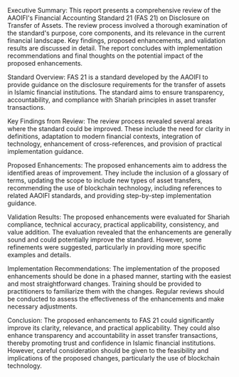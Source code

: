 Executive Summary:
This report presents a comprehensive review of the AAOIFI's Financial Accounting Standard 21 (FAS 21) on Disclosure on Transfer of Assets. The review process involved a thorough examination of the standard's purpose, core components, and its relevance in the current financial landscape. Key findings, proposed enhancements, and validation results are discussed in detail. The report concludes with implementation recommendations and final thoughts on the potential impact of the proposed enhancements.

Standard Overview:
FAS 21 is a standard developed by the AAOIFI to provide guidance on the disclosure requirements for the transfer of assets in Islamic financial institutions. The standard aims to ensure transparency, accountability, and compliance with Shariah principles in asset transfer transactions.

Key Findings from Review:
The review process revealed several areas where the standard could be improved. These include the need for clarity in definitions, adaptation to modern financial contexts, integration of technology, enhancement of cross-references, and provision of practical implementation guidance.

Proposed Enhancements:
The proposed enhancements aim to address the identified areas of improvement. They include the inclusion of a glossary of terms, updating the scope to include new types of asset transfers, recommending the use of blockchain technology, including references to related AAOIFI standards, and providing step-by-step implementation guidance.

Validation Results:
The proposed enhancements were evaluated for Shariah compliance, technical accuracy, practical applicability, consistency, and value addition. The evaluation revealed that the enhancements are generally sound and could potentially improve the standard. However, some refinements were suggested, particularly in providing more specific examples and details.

Implementation Recommendations:
The implementation of the proposed enhancements should be done in a phased manner, starting with the easiest and most straightforward changes. Training should be provided to practitioners to familiarize them with the changes. Regular reviews should be conducted to assess the effectiveness of the enhancements and make necessary adjustments.

Conclusion:
The proposed enhancements to FAS 21 could significantly improve its clarity, relevance, and practical applicability. They could also enhance transparency and accountability in asset transfer transactions, thereby promoting trust and confidence in Islamic financial institutions. However, careful consideration should be given to the feasibility and implications of the proposed changes, particularly the use of blockchain technology.